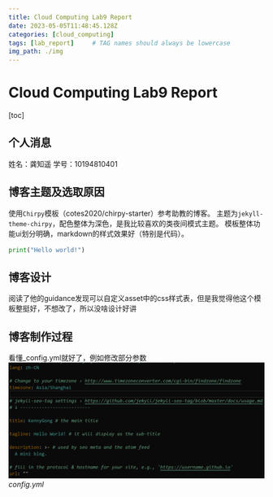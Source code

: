```yaml
---
title: Cloud Computing Lab9 Report
date: 2023-05-05T11:48:45.128Z
categories: [cloud_computing]
tags: [lab_report]     # TAG names should always be lowercase
img_path: ./img
---
```


# Cloud Computing Lab9 Report
[toc]
## 个人消息
姓名：龚知遥
学号：10194810401

## 博客主题及选取原因
使用`Chirpy`模板（cotes2020/chirpy-starter）参考助教的博客。
主题为`jekyll-theme-chirpy`，配色整体为深色，是我比较喜欢的类夜间模式主题。
模板整体功能ui划分明确，markdown的样式效果好（特别是代码）。
```python
print("Hello world!")
```

## 博客设计
阅读了他的guidance发现可以自定义asset中的css样式表，但是我觉得他这个模板整挺好，不想改了，所以没啥设计好讲

## 博客制作过程
看懂_config.yml就好了，例如修改部分参数
![report1](report1.png)
_config.yml_